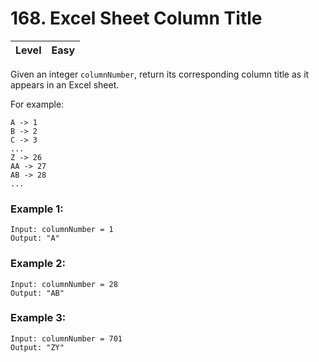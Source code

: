 # 168. Excel Sheet Column Title

| Level | Easy |
| ----- | ---- |

Given an integer `columnNumber`, return its corresponding column title as it appears in an Excel sheet.

For example:
```
A -> 1
B -> 2
C -> 3
...
Z -> 26
AA -> 27
AB -> 28 
...
```

### Example 1:
```
Input: columnNumber = 1
Output: "A"
```
### Example 2:
```
Input: columnNumber = 28
Output: "AB"
```
### Example 3:
```
Input: columnNumber = 701
Output: "ZY"
```